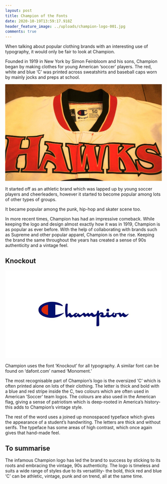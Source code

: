 ```yaml
---
layout: post
title: Champion of the Fonts
date: 2020-10-19T13:59:17.918Z
header_feature_image: ../uploads/champion-logo-001.jpg
comments: true
---
```

When talking about popular clothing brands with an interesting use of typography, it would only be fair to look at Champion.

Founded in 1919 in New York by Simon Feinbloom and his sons, Champion began by making clothes for young American ‘soccer’ players. The red, white and blue ‘C’ was printed across sweatshirts and baseball caps worn by mainly jocks and preps at school.

![90s Champion Jacket- Worthpoint.com](../uploads/champion-vintage.jpg "90s Champion Jacket- Worthpoint.com")

It started off as an athletic brand which was lapped up by young soccer players and cheerleaders, however it started to become popular among lots of other types of groups.

It became popular among the punk, hip-hop and skater scene too.

In more recent times, Champion has had an impressive comeback. While keeping the logo and design almost exactly how it was in 1919, Champion is as popular as ever before. With the help of collaborating with brands such as Supreme and other popular apparel, Champion is on the rise. Keeping the brand the same throughout the years has created a sense of 90s authenticity and a vintage feel.

## Knockout

![Champion logo by Cultedge.com](../uploads/champion-logo-001.jpg "Champion logo by Cultedge.com")

Champion uses the font ‘Knockout’ for all typography. A similar font can be found on ‘dafont.com’ named ‘Monoment.’

The most recognisable part of Champion’s logo is the oversized ‘C’ which is often printed alone on lots of their clothing. The letter is thick and bold with a blue and red stripe inside the C, two colours which are often used in American ‘Soccer’ team logos. The colours are also used in the American flag, giving a sense of patriotism which is deep-rooted in America’s history- this adds to Champion’s vintage style.

The rest of the word uses a joined up monospaced typeface which gives the appearance of a student’s handwriting. The letters are thick and without serifs. The typeface has some areas of high contrast, which once again gives that hand-made feel.

## To summarise

The infamous Champion logo has led the brand to success by sticking to its roots and embracing the vintage, 90s authenticity. The logo is timeless and suits a wide range of styles due to its versatility- the bold, thick red and blue ‘C’ can be athletic, vintage, punk and on trend, all at the same time.